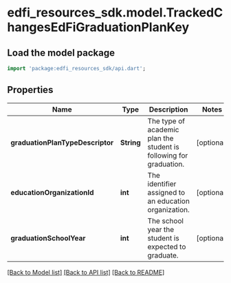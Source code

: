 # edfi_resources_sdk.model.TrackedChangesEdFiGraduationPlanKey

## Load the model package
```dart
import 'package:edfi_resources_sdk/api.dart';
```

## Properties
Name | Type | Description | Notes
------------ | ------------- | ------------- | -------------
**graduationPlanTypeDescriptor** | **String** | The type of academic plan the student is following for graduation. | [optional] 
**educationOrganizationId** | **int** | The identifier assigned to an education organization. | [optional] 
**graduationSchoolYear** | **int** | The school year the student is expected to graduate. | [optional] 

[[Back to Model list]](../README.md#documentation-for-models) [[Back to API list]](../README.md#documentation-for-api-endpoints) [[Back to README]](../README.md)


